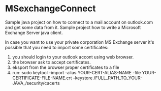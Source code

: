 # MSexchangeConnect
Sample java project on how to connect to a mail account on outlook.com and get some data from it. 
Sample project how to write a Microsoft Exchange Server java client.


In case you want to use your private corporation MS Exchange server it's possible that you need to import some certificates:
1. you should login to your outlook accont using web browser.
2. the browser ask to accept certificates.
3. eksport from the browser proper certificates to a file
4. run:
sudo keytool -import -alias YOUR-CERT-ALIAS-NAME -file YOUR-CERTIFICATE-FILE-NAME.crt -keystore /FULL_PATH_TO_YOUR-JAVA_/security/cacerts 
